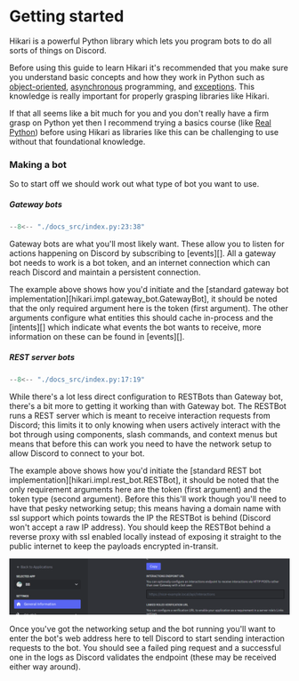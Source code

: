 # Getting started

Hikari is a powerful Python library which lets you program bots to do all sorts of things on Discord.

Before using this guide to learn Hikari it's recommended that you make sure you
understand basic concepts and how they work in Python such as
[object-oriented](https://realpython.com/python3-object-oriented-programming/),
[asynchronous](https://realpython.com/async-io-python/) programming, and
[exceptions](https://realpython.com/python-exceptions/). This knowledge is
really important for properly grasping libraries like Hikari.

If that all seems like a bit much for you and you don't really have a firm grasp on
Python yet then I recommend trying a basics course (like
[Real Python](https://realpython.com/learning-paths/python-basics/)) before using
Hikari as libraries like this can be challenging to use without that foundational knowledge.

### Making a bot

So to start off we should work out what type of bot you want to use.

##### Gateway bots

```py
--8<-- "./docs_src/index.py:23:38"
```

Gateway bots are what you'll most likely want. These allow you to listen for actions happening
on Discord by subscribing to [events][]. All a gateway bot needs to work is a bot token, and
an internet connection which can reach Discord and maintain a persistent connection.

The example above shows how you'd initiate and the [standard gateway bot implementation][hikari.impl.gateway_bot.GatewayBot],
it should be noted that the only required argument here is the token (first argument). The
other arguments configure what entities this should cache in-process and the [intents][] which
indicate what events the bot wants to receive, more information on these can be found in [events][].

##### REST server bots

```py
--8<-- "./docs_src/index.py:17:19"
```

While there's a lot less direct configuration to RESTBots than Gateway bot, there's a bit
more to getting it working than with Gateway bot. The RESTBot runs a REST server which
is meant to receive interaction requests from Discord; this limits it to only knowing when
users actively interact with the bot through using components, slash commands, and context
menus but means that before this can work you need to have the network setup to allow
Discord to connect to your bot.

The example above shows how you'd initiate the [standard REST bot implementation][hikari.impl.rest_bot.RESTBot],
it should be noted that the only requirement arguments here are the token (first argument) and the
token type (second argument). Before this this'll work though you'll need to have that pesky
networking setup; this means having a domain name with ssl support which points towards the IP the
RESTBot is behind (Discord won't accept a raw IP address). You should keep the RESTBot behind a
reverse proxy with ssl enabled locally instead of exposing it straight to the public internet to
keep the payloads encrypted in-transit.

![interaction_url](./images/interaction_url.png)

Once you've got the networking setup and the bot running you'll want to enter the bot's web address
here to tell Discord to start sending interaction requests to the bot. You should see a failed ping
request and a successful one in the logs as Discord validates the endpoint (these may be received
either way around).
